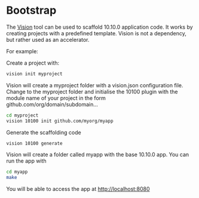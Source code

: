 # Bootstrap

The [Vision](https://github.com/vision-cli/vision) tool can be used to scaffold 10.10.0 application code. It works by creating projects with a predefined template.
Vision is not a dependency, but rather used as an accelerator.

For example:

Create a project with:

```bash
vision init myproject
```

Vision will create a myproject folder with a vision.json configuration file.
Change to the myproject folder and initialise the 10100 plugin with the module name of your project in the form github.com/org/domain/subdomain...

```bash
cd myproject
vision 10100 init github.com/myorg/myapp
```

Generate the scaffolding code

```bash
vision 10100 generate
```

Vision will create a folder called myapp with the base 10.10.0 app. You can run the app with

```bash
cd myapp
make
```

You will be able to access the app at <http://localhost:8080>
